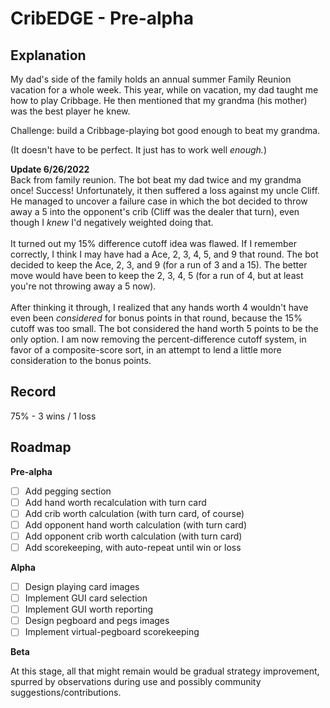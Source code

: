 # CribEDGE - Pre-alpha

## Explanation
My dad's side of the family holds an annual summer Family Reunion vacation for a whole week. This year, while on vacation, my dad taught me how to play Cribbage. He then mentioned that my grandma (his mother) was the best player he knew.

Challenge: build a Cribbage-playing bot good enough to beat my grandma.

(It doesn't have to be perfect. It just has to work well *enough.*)

**Update 6/26/2022**\
Back from family reunion. The bot beat my dad twice and my grandma once! Success! Unfortunately, it then suffered a loss against my uncle Cliff. He managed to uncover a failure case in which the bot decided to throw away a 5 into the opponent's crib (Cliff was the dealer that turn), even though I *knew* I'd negatively weighted doing that.\
\
It turned out my 15% difference cutoff idea was flawed. If I remember correctly, I think I may have had a Ace, 2, 3, 4, 5, and 9 that round. The bot decided to keep the Ace, 2, 3, and 9 (for a run of 3 and a 15). The better move would have been to keep the 2, 3, 4, 5 (for a run of 4, but at least you're not throwing away a 5 now).\
\
After thinking it through, I realized that any hands worth 4 wouldn't have even been *considered* for bonus points in that round, because the 15% cutoff was too small. The bot considered the hand worth 5 points to be the only option. I am now removing the percent-difference cutoff system, in favor of a composite-score sort, in an attempt to lend a little more consideration to the bonus points.

## Record
75% - 3 wins / 1 loss

## Roadmap
**Pre-alpha**
- [ ] Add pegging section
- [ ] Add hand worth recalculation with turn card
- [ ] Add crib worth calculation (with turn card, of course)
- [ ] Add opponent hand worth calculation (with turn card)
- [ ] Add opponent crib worth calculation (with turn card)
- [ ] Add scorekeeping, with auto-repeat until win or loss

**Alpha**
- [ ] Design playing card images
- [ ] Implement GUI card selection
- [ ] Implement GUI worth reporting
- [ ] Design pegboard and pegs images
- [ ] Implement virtual-pegboard scorekeeping

**Beta**

At this stage, all that might remain would be gradual strategy improvement, spurred by observations during use and possibly community suggestions/contributions.